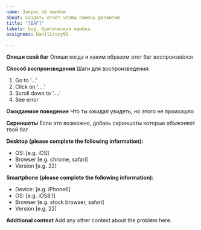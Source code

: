 ```yaml
---
name: Запрос об ошибке
about: Создать отчёт чтобы помочь развитию
title: "[БАГ]"
labels: bug, Критическая ошибка
assignees: DanilCrazy99

---
```


**Опиши свой баг**
Опиши когда и каким образом этот баг воспроизвёлся

**Способ воспроизведения**
Шаги для воспроизведения:
1. Go to '...'
2. Click on '....'
3. Scroll down to '....'
4. See error

**Ожидаемое поведение**
Что ты ожидал увидеть, но этого не произошло

**Скриншоты**
Если это возможно, добавь скриншоты которые объясняют твой баг

**Desktop (please complete the following information):**
 - OS: [e.g. iOS]
 - Browser [e.g. chrome, safari]
 - Version [e.g. 22]

**Smartphone (please complete the following information):**
 - Device: [e.g. iPhone6]
 - OS: [e.g. iOS8.1]
 - Browser [e.g. stock browser, safari]
 - Version [e.g. 22]

**Additional context**
Add any other context about the problem here.
